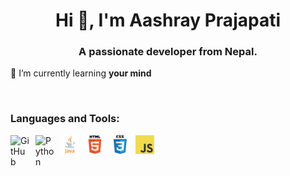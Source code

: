 <h1 align="center">Hi 👋, I'm Aashray Prajapati</h1>
<h3 align="center">A passionate developer from Nepal.</h3>

🌱 I’m currently learning **your mind**

<br>

<h3 align="left">Languages and Tools:</h3>
<img align="left" alt="GitHub" width="30px" style="padding-right:10px;" src="https://github.com/github.png">
<img align="left" alt="Python" width="30px" style="padding-right:10px;" src="https://avatars.githubusercontent.com/u/1525981?s=200&v=4">
<img align="left" alt="Java" width="30px" style="padding-right:10px;" src="https://raw.githubusercontent.com/github/explore/5b3600551e122a3277c2c5368af2ad5725ffa9a1/topics/java/java.png">
<img align="left" alt="Html" width="30px" style="padding-right:10px;" src="https://raw.githubusercontent.com/devicons/devicon/master/icons/html5/html5-original-wordmark.svg">
<img align="left" alt="CSS" width="30px" style="padding-right:10px;" src="https://raw.githubusercontent.com/github/explore/80688e429a7d4ef2fca1e82350fe8e3517d3494d/topics/css/css.png">
<img align="left" alt="Javascript" width="30px" style="padding-right:10px;" src="https://raw.githubusercontent.com/github/explore/80688e429a7d4ef2fca1e82350fe8e3517d3494d/topics/javascript/javascript.png">
<!-- <img align="left" alt="Java" width="30px" style="padding-right:10px;" src=""> -->

</p>
